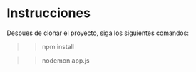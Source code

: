 # Instrucciones

Despues de clonar el proyecto, siga los siguientes comandos:

>> npm install

>> nodemon app.js